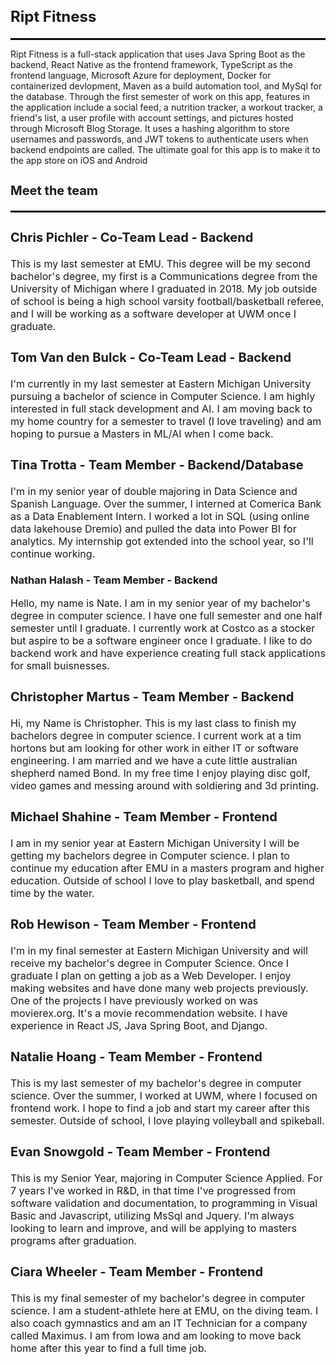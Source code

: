 <h2 style="font-size:24px; font-weight:bold;">Ript Fitness</h2>
<hr style="border:1px solid #000; margin-top:10px;">

Ript Fitness is a full-stack application that uses Java Spring Boot as the backend, React Native as the frontend framework, TypeScript as the frontend language, Microsoft Azure for deployment, Docker for containerized devlopment, Maven as a build automation tool, and MySql for the database. Through the first semester of work on this app, features in the application include a social feed, a nutrition tracker, a workout tracker, a friend's list, a user profile with account settings, and pictures hosted through Microsoft Blog Storage. It uses a hashing algorithm to store usernames and passwords, and JWT tokens to authenticate users when backend endpoints are called. The ultimate goal for this app is to make it to the app store on iOS and Android

<h3 style="font-size:20px; font-weight:bold;">Meet the team</p>
<hr style="border:1px solid #000; margin-top:10px;">

<h3 style="font-size:20px; font-weight:bold;">Chris Pichler - Co-Team Lead - Backend</h3>
<p style="font-size:16px;">This is my last semester at EMU. This degree will be my second bachelor's degree, my first is a Communications degree from the University of Michigan where I graduated in 2018. My job outside of school is being a high school varsity football/basketball referee, and I will be working as a software developer at UWM once I graduate.</p>

<h3 style="font-size:20px; font-weight:bold;">Tom Van den Bulck - Co-Team Lead - Backend</h3>
<p style="font-size:16px;">I'm currently in my last semester at Eastern Michigan University pursuing a bachelor of science in Computer Science. I am highly interested in full stack development and AI. I am moving back to my home country for a semester to travel (I love traveling) and am hoping to pursue a Masters in ML/AI when I come back.</p>

<h3 style="font-size:20px; font-weight:bold;">Tina Trotta - Team Member - Backend/Database</h3>
<p style="font-size:16px;">I'm in my senior year of double majoring in Data Science and Spanish Language. Over the summer, I interned at Comerica Bank as a Data Enablement Intern. I worked a lot in SQL (using online data lakehouse Dremio) and pulled the data into Power BI for analytics. My internship got extended into the school year, so I'll continue working.</p>

<h3 stystyle="font-size:20px; font-weight:bold;"> Nathan Halash - Team Member - Backend</h3>
<p style="font-size:16px;"> Hello, my name is Nate. I am in my senior year of my bachelor's degree in computer science. I have one full semester and one half semester until I graduate. I currently work at Costco as a stocker but aspire to be a software engineer once I graduate. I like to do backend work and have experience creating full stack applications for small buisnesses. </p>

<h3 style="font-size:20px; font-weight:bold;">Christopher Martus - Team Member - Backend</h3>
<p style="font-size:16px;">Hi, my Name is Christopher. This is my last class to finish my bachelors degree in computer science. I current work at a tim hortons but am looking for other work in either IT or software engineering. I am married and we have a cute little australian shepherd named Bond. In my free time I enjoy playing disc golf, video games and messing around with soldiering and 3d printing.</p>

<h3 style="font-size:20px; font-weight:bold;">Michael Shahine - Team Member - Frontend</h3>
<p style="font-size:16px;">I am in my senior year at Eastern Michigan University I will be getting my bachelors degree in Computer science. I plan to continue my education after EMU in a masters program and higher education. Outside of school I love to play basketball, and spend time by the water.</p>

<h3 style="font-size:20px; font-weight:bold;">Rob Hewison - Team Member - Frontend</h3>
<p style="font-size:16px;">I'm in my final semester at Eastern Michigan University and will receive my bachelor's degree in Computer Science. Once I graduate I plan on getting a job as a Web Developer. I enjoy making websites and have done many web projects previously. One of the projects I have previously worked on was movierex.org. It's a movie recommendation website. I have experience in React JS, Java Spring Boot, and Django.</p>

<h3 style="font-size:20px; font-weight:bold;">Natalie Hoang - Team Member - Frontend</h3>
<p style="font-size:16px;">This is my last semester of my bachelor's degree in computer science. Over the summer, I worked at UWM, where I focused on frontend work. I hope to find a job and start my career after this semester. Outside of school, I love playing volleyball and spikeball.</p>

<h3 style="font-size:20px; font-weight:bold;">Evan Snowgold - Team Member - Frontend</h3>
<p style="font-size:16px;">This is my Senior Year, majoring in Computer Science Applied. For 7 years I've worked in R&D, in that time I've progressed from software validation and documentation, to programming in Visual Basic and Javascript, utilizing MsSql and Jquery. I'm always looking to learn and improve, and will be applying to masters programs after graduation.</p>

<h3 style="font-size:20px; font-weight:bold;">Ciara Wheeler - Team Member - Frontend</h3>
<p style="font-size:16px;">This is my final semester of my bachelor's degree in computer science. I am a student-athlete here at EMU, on the diving team. I also coach gymnastics and am an IT Technician for a company called Maximus. I am from Iowa and am looking to move back home after this year to find a full time job.</p>

